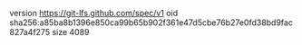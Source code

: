 version https://git-lfs.github.com/spec/v1
oid sha256:a85ba8b1396e850ca99b65b902f361e47d5cbe76b27e0fd38bd9fac827a4f275
size 4089
